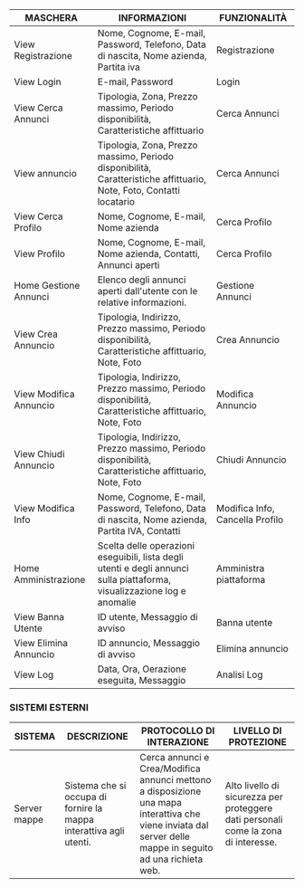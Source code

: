 |MASCHERA|INFORMAZIONI|FUNZIONALITÀ|
|--------|------------|------------|
|View Registrazione |Nome, Cognome, E-mail, Password, Telefono, Data di nascita, Nome azienda, Partita iva| Registrazione|
|View Login|E-mail, Password|Login|
|View Cerca Annunci|Tipologia, Zona, Prezzo massimo, Periodo disponibilità, Caratteristiche affittuario|Cerca Annunci|
|View annuncio|Tipologia, Zona, Prezzo massimo, Periodo disponibilità, Caratteristiche affittuario, Note, Foto, Contatti locatario|Cerca Annunci|
|View Cerca Profilo|Nome, Cognome, E-mail, Nome azienda|Cerca Profilo|
|View Profilo|Nome, Cognome, E-mail, Nome azienda, Contatti, Annunci aperti|Cerca Profilo|
|Home Gestione Annunci|Elenco degli annunci aperti dall'utente con le relative informazioni.|Gestione Annunci|
|View Crea Annuncio|Tipologia, Indirizzo, Prezzo massimo, Periodo disponibilità, Caratteristiche affittuario, Note, Foto|Crea Annuncio|
|View Modifica Annuncio|Tipologia, Indirizzo, Prezzo massimo, Periodo disponibilità, Caratteristiche affittuario, Note, Foto|Modifica Annuncio|
|View Chiudi Annuncio|Tipologia, Indirizzo, Prezzo massimo, Periodo disponibilità, Caratteristiche affittuario, Note, Foto|Chiudi Annuncio|
|View Modifica Info|Nome, Cognome, E-mail, Password, Telefono, Data di nascita, Nome azienda, Partita IVA, Contatti|Modifica Info, Cancella Profilo|
|Home Amministrazione|Scelta delle operazioni eseguibili, lista degli utenti e degli annunci sulla piattaforma, visualizzazione log e anomalie|Amministra piattaforma|
|View Banna Utente|ID utente, Messaggio di avviso|Banna utente|
|View Elimina Annuncio|ID annuncio, Messaggio di avviso|Elimina annuncio|
|View Log|Data, Ora, Oerazione eseguita, Messaggio|Analisi Log|



### SISTEMI ESTERNI
|SISTEMA|DESCRIZIONE|PROTOCOLLO DI INTERAZIONE|LIVELLO DI PROTEZIONE|
|-------|-----------|-------------------------|---------------------|
|Server mappe| Sistema che si occupa di fornire la mappa interattiva agli utenti.|Cerca annunci e Crea/Modifica annunci mettono a disposizione una mapa interattiva che viene inviata dal server delle mappe in seguito ad una richieta web. | Alto livello di sicurezza per proteggere dati personali come la zona di interesse.|
